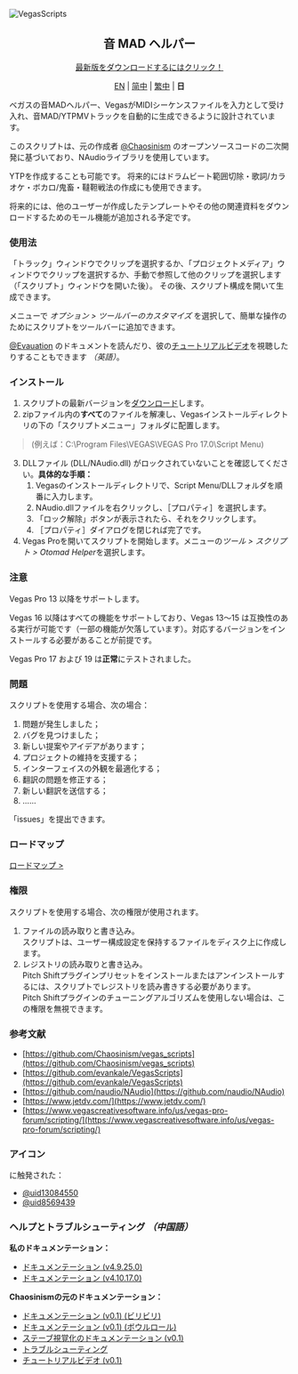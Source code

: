 ![VegasScripts](https://github.com/otomad/VegasScripts/blob/winform/banner.png?raw=true)
<h2 align="center">音 MAD ヘルパー</h2>
<div align="center">
	<p><a href="https://github.com/otomad/VegasScripts/releases/latest">最新版をダウンロードするにはクリック！</a></p>
	<p>
		<a href="README.md">EN</a> |
		<a href="README_zh-CN.md">简中</a> |
		<a href="README_zh-TW.md">繁中</a> |
		<strong>日</strong>
	</p>
</div>

ベガスの音MADヘルパー、VegasがMIDIシーケンスファイルを入力として受け入れ、音MAD/YTPMVトラックを自動的に生成できるように設計されています。

このスクリプトは、元の作成者 [@Chaosinism](https://github.com/Chaosinism) のオープンソースコードの二次開発に基づいており、NAudioライブラリを使用しています。

YTPを作成することも可能です。 将来的にはドラムビート範囲切除・歌詞/カラオケ・ボカロ/鬼畜・韃靼戦法の作成にも使用できます。

将来的には、他のユーザーが作成したテンプレートやその他の関連資料をダウンロードするためのモール機能が追加される予定です。

### 使用法
「トラック」ウィンドウでクリップを選択するか、「プロジェクトメディア」ウィンドウでクリップを選択するか、手動で参照して他のクリップを選択します（「スクリプト」ウィンドウを開いた後）。 その後、スクリプト構成を開いて生成できます。

メニューで *オプション > ツールバーのカスタマイズ* を選択して、簡単な操作のためにスクリプトをツールバーに追加できます。

[@Evauation](https://github.com/Evauation) のドキュメントを読んだり、彼の[チュートリアルビデオ](https://www.youtube.com/watch?v=8vSpzgL_86A)を視聴したりすることもできます *（英語）*。

### インストール
1. スクリプトの最新バージョンを[ダウンロード](https://github.com/otomad/VegasScripts/releases/latest)します。
2. zipファイル内の**すべて**のファイルを解凍し、Vegasインストールディレクトリの下の「スクリプトメニュー」フォルダに配置します。
> (例えば：C:\Program Files\VEGAS\VEGAS Pro 17.0\Script Menu)
3. DLLファイル (DLL/NAudio.dll) がロックされていないことを確認してください。**具体的な手順：**
	1. Vegasのインストールディレクトリで、Script Menu/DLLフォルダを順番に入力します。
	2. NAudio.dllファイルを右クリックし、［プロパティ］を選択します。
	3. 「ロック解除」ボタンが表示されたら、それをクリックします。
	4. ［プロパティ］ダイアログを閉じれば完了です。
4. Vegas Proを開いてスクリプトを開始します。メニューの*ツール > スクリプト > Otomad Helper*を選択します。

### **注意**
Vegas Pro 13 以降をサポートします。

Vegas 16 以降はすべての機能をサポートしており、Vegas 13〜15 は互換性のある実行が可能です（一部の機能が欠落しています）。対応するバージョンをインストールする必要があることが前提です。

Vegas Pro 17 および 19 は**正常**にテストされました。

### 問題
スクリプトを使用する場合、次の場合：
1. 問題が発生しました；
2. バグを見つけました；
3. 新しい提案やアイデアがあります；
4. プロジェクトの維持を支援する；
5. インターフェイスの外観を最適化する；
6. 翻訳の問題を修正する；
7. 新しい翻訳を送信する；
8. ……

「issues」を提出できます。

### ロードマップ
[ロードマップ >](ROADMAP.md)

### 権限
スクリプトを使用する場合、次の権限が使用されます。
1. ファイルの読み取りと書き込み。<br />
	スクリプトは、ユーザー構成設定を保持するファイルをディスク上に作成します。
2. レジストリの読み取りと書き込み。<br />
	Pitch Shiftプラグインプリセットをインストールまたはアンインストールするには、スクリプトでレジストリを読み書きする必要があります。<br />
	Pitch Shiftプラグインのチューニングアルゴリズムを使用しない場合は、この権限を無視できます。

### 参考文献
* [https://github.com/Chaosinism/vegas_scripts](https://github.com/Chaosinism/vegas_scripts)
* [https://github.com/evankale/VegasScripts](https://github.com/evankale/VegasScripts)
* [https://github.com/naudio/NAudio](https://github.com/naudio/NAudio)
* [https://www.jetdv.com/](https://www.jetdv.com/)
* [https://www.vegascreativesoftware.info/us/vegas-pro-forum/scripting/](https://www.vegascreativesoftware.info/us/vegas-pro-forum/scripting/)

### アイコン
に触発された：
* [@uid13084550](https://space.bilibili.com/13084550)
* [@uid8569439](https://space.bilibili.com/8569439)

### ヘルプとトラブルシューティング *（中国語）*
**私のドキュメンテーション：**
* [ドキュメンテーション (v4.9.25.0)](https://www.bilibili.com/read/cv13335178)
* [ドキュメンテーション (v4.10.17.0)](https://www.bilibili.com/read/cv13614419)

**Chaosinismの元のドキュメンテーション：**
* [ドキュメンテーション (v0.1) (ビリビリ)](https://www.bilibili.com/read/cv392013)
* [ドキュメンテーション (v0.1) (ボウルロール)](https://bowlroll.net/user/261124)
* [ステーブ視覚化のドキュメンテーション (v0.1)](https://www.bilibili.com/read/cv1027442)
* [トラブルシューティング](https://www.bilibili.com/read/cv495309)
* [チュートリアルビデオ (v0.1)](https://www.bilibili.com/video/av22226321)

